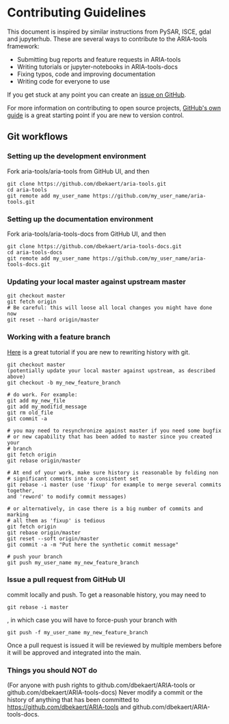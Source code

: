 # Contributing Guidelines #

This document is inspired by similar instructions from PySAR, ISCE, gdal and jupyterhub. 
These are several ways to contribute to the ARIA-tools framework:

* Submitting bug reports and feature requests in ARIA-tools
* Writing tutorials or jupyter-notebooks in ARIA-tools-docs
* Fixing typos, code and improving documentation
* Writing code for everyone to use

If you get stuck at any point you can create an [issue on GitHub](https://github.com/dbekaert/aria-tools/issues).

For more information on contributing to open source projects, [GitHub's own guide](https://guides.github.com/activities/contributing-to-open-source/)
is a great starting point if you are new to version control.


## Git workflows ##

### Setting up the development environment ###

Fork aria-tools/aria-tools from GitHub UI, and then

```
git clone https://github.com/dbekaert/aria-tools.git
cd aria-tools
git remote add my_user_name https://github.com/my_user_name/aria-tools.git
```

### Setting up the documentation environment ###

Fork aria-tools/aria-tools-docs from GitHub UI, and then

```
git clone https://github.com/dbekaert/aria-tools-docs.git
cd aria-tools-docs
git remote add my_user_name https://github.com/my_user_name/aria-tools-docs.git
```


### Updating your local master against upstream master ###

```
git checkout master
git fetch origin
# Be careful: this will loose all local changes you might have done now
git reset --hard origin/master
```

### Working with a feature branch ###

[Here](https://thoughtbot.com/blog/git-interactive-rebase-squash-amend-rewriting-history) is a great tutorial if you are new to rewriting history with git.

```
git checkout master
(potentially update your local master against upstream, as described above)
git checkout -b my_new_feature_branch

# do work. For example:
git add my_new_file
git add my_modifid_message
git rm old_file
git commit -a 

# you may need to resynchronize against master if you need some bugfix
# or new capability that has been added to master since you created your
# branch
git fetch origin
git rebase origin/master

# At end of your work, make sure history is reasonable by folding non
# significant commits into a consistent set
git rebase -i master (use 'fixup' for example to merge several commits together,
and 'reword' to modify commit messages)

# or alternatively, in case there is a big number of commits and marking
# all them as 'fixup' is tedious
git fetch origin
git rebase origin/master
git reset --soft origin/master
git commit -a -m "Put here the synthetic commit message"

# push your branch
git push my_user_name my_new_feature_branch
```

### Issue a pull request from GitHub UI ###
commit locally and push. To get a reasonable history, you may need to

```
git rebase -i master
```

, in which case you will have to force-push your branch with 

```
git push -f my_user_name my_new_feature_branch
```

Once a pull request is issued it will be reviewed by multiple members before it will be approved and integrated into the main.

### Things you should NOT do
(For anyone with push rights to github.com/dbekaert/ARIA-tools or github.com/dbekaert/ARIA-tools-docs) Never modify a commit or the history of anything that has been committed to https://github.com/dbekaert/ARIA-tools and github.com/dbekaert/ARIA-tools-docs.
